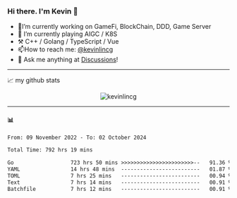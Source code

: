 ### Hi there. I'm Kevin 👋

- 🔭I’m currently working on GameFi, BlockChain, DDD, Game Server
- 🌱 I’m currently playing AIGC / K8S
-   :hammer_and_pick: C++ / Golang / TypeScript / Vue
- 📫How to reach me: [@kevinlincg](https://twitter.com/kevinlincg) 
-   :thought_balloon: Ask me anything at [Discussions](https://github.com/kevinlincg/kevinlincg/issues/new)!

---

📈 my github stats

<p align="center"> <img src="https://github-readme-stats-ouuan.vercel.app/api?username=kevinlincg&theme=dark&show_icons=true&count_private=true" alt="kevinlincg" />

---

#### :bar_chart: 

<!--START_SECTION:waka-->

```txt
From: 09 November 2022 - To: 02 October 2024

Total Time: 792 hrs 19 mins

Go                  723 hrs 50 mins >>>>>>>>>>>>>>>>>>>>>>>--   91.36 %
YAML                14 hrs 48 mins  -------------------------   01.87 %
TOML                7 hrs 25 mins   -------------------------   00.94 %
Text                7 hrs 14 mins   -------------------------   00.91 %
Batchfile           7 hrs 12 mins   -------------------------   00.91 %
```

<!--END_SECTION:waka-->
